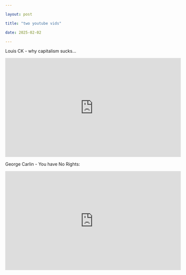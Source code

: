 ```yaml
---

layout: post

title: "two youtube vids"

date: 2025-02-02

---
```


Louis CK - why capitalism sucks...


<iframe width="560" height="315" src="https://www.youtube.com/embed/5SSJna_c1DM?si=UCAcztEeVdGjnBpf" title="YouTube video player" frameborder="0" allow="accelerometer; autoplay; clipboard-write; encrypted-media; gyroscope; picture-in-picture; web-share" referrerpolicy="strict-origin-when-cross-origin" allowfullscreen></iframe>

George Carlin - You have No Rights:


<iframe width="560" height="315" src="https://www.youtube.com/embed/m9-R8T1SuG4?si=Gmod1Tm8y_B4bLrW" title="YouTube video player" frameborder="0" allow="accelerometer; autoplay; clipboard-write; encrypted-media; gyroscope; picture-in-picture; web-share" referrerpolicy="strict-origin-when-cross-origin" allowfullscreen></iframe>











































